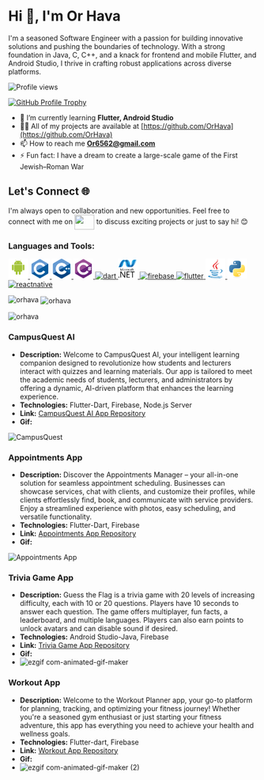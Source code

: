# Hi 👋, I'm Or Hava

I'm a seasoned Software Engineer with a passion for building innovative solutions and pushing the boundaries of technology. With a strong foundation in Java, C, C++, and a knack for frontend and mobile Flutter, and Android Studio, I thrive in crafting robust applications across diverse platforms.

![Profile views](https://komarev.com/ghpvc/?username=orhava&label=Profile%20views&color=0e75b6&style=flat)

[![GitHub Profile Trophy](https://github-profile-trophy.vercel.app/?username=orhava)](https://github.com/ryo-ma/github-profile-trophy)

- 🌱 I’m currently learning **Flutter, Android Studio**
- 👨‍💻 All of my projects are available at [https://github.com/OrHava](https://github.com/OrHava)
- 📫 How to reach me **Or6562@gmail.com**
- ⚡ Fun fact: I have a dream to create a large-scale game of the First Jewish–Roman War


## Let's Connect 🌐
I'm always open to collaboration and new opportunities. Feel free to connect with me on 
[<img align="center" src="https://raw.githubusercontent.com/rahuldkjain/github-profile-readme-generator/master/src/images/icons/Social/linked-in-alt.svg" height="30" width="40" />](https://www.linkedin.com/in/or-hava-b27ab4203)
to discuss exciting projects or just to say hi! 😊





  <h3 align="left">Languages and Tools:</h3>
<p align="left"> <a href="https://developer.android.com" target="_blank" rel="noreferrer"> <img src="https://raw.githubusercontent.com/devicons/devicon/master/icons/android/android-original-wordmark.svg" alt="android" width="40" height="40"/> </a> <a href="https://www.cprogramming.com/" target="_blank" rel="noreferrer"> <img src="https://raw.githubusercontent.com/devicons/devicon/master/icons/c/c-original.svg" alt="c" width="40" height="40"/> </a> <a href="https://www.w3schools.com/cpp/" target="_blank" rel="noreferrer"> <img src="https://raw.githubusercontent.com/devicons/devicon/master/icons/cplusplus/cplusplus-original.svg" alt="cplusplus" width="40" height="40"/> </a> <a href="https://www.w3schools.com/cs/" target="_blank" rel="noreferrer"> <img src="https://raw.githubusercontent.com/devicons/devicon/master/icons/csharp/csharp-original.svg" alt="csharp" width="40" height="40"/> </a> <a href="https://dart.dev" target="_blank" rel="noreferrer"> <img src="https://www.vectorlogo.zone/logos/dartlang/dartlang-icon.svg" alt="dart" width="40" height="40"/> </a> <a href="https://dotnet.microsoft.com/" target="_blank" rel="noreferrer"> <img src="https://raw.githubusercontent.com/devicons/devicon/master/icons/dot-net/dot-net-original-wordmark.svg" alt="dotnet" width="40" height="40"/> </a> <a href="https://firebase.google.com/" target="_blank" rel="noreferrer"> <img src="https://www.vectorlogo.zone/logos/firebase/firebase-icon.svg" alt="firebase" width="40" height="40"/> </a> <a href="https://flutter.dev" target="_blank" rel="noreferrer"> <img src="https://www.vectorlogo.zone/logos/flutterio/flutterio-icon.svg" alt="flutter" width="40" height="40"/> </a> <a href="https://www.java.com" target="_blank" rel="noreferrer"> <img src="https://raw.githubusercontent.com/devicons/devicon/master/icons/java/java-original.svg" alt="java" width="40" height="40"/> </a> <a href="https://www.python.org" target="_blank" rel="noreferrer"> <img src="https://raw.githubusercontent.com/devicons/devicon/master/icons/python/python-original.svg" alt="python" width="40" height="40"/> </a> <a href="https://reactnative.dev/" target="_blank" rel="noreferrer"> <img src="https://reactnative.dev/img/header_logo.svg" alt="reactnative" width="40" height="40"/> </a> </p>

<p><img align="left" src="https://github-readme-stats.vercel.app/api/top-langs?username=orhava&show_icons=true&locale=en&layout=compact" alt="orhava" /></p>

<p>&nbsp;<img align="center" src="https://github-readme-stats.vercel.app/api?username=orhava&show_icons=true&locale=en" alt="orhava" /></p>

<p><img align="center" src="https://github-readme-streak-stats.herokuapp.com/?user=orhava&" alt="orhava" /></p>

### CampusQuest AI
- **Description:** Welcome to CampusQuest AI, your intelligent learning companion designed to revolutionize how students and lecturers interact with quizzes and learning materials. Our app is tailored to meet the academic needs of students, lecturers, and administrators by offering a dynamic, AI-driven platform that enhances the learning experience.
- **Technologies:** Flutter-Dart, Firebase, Node.js Server
- **Link:** [CampusQuest AI App Repository](https://github.com/OrHava/CampusQuest-AI)
- **Gif:**
<img src="https://github.com/user-attachments/assets/d4aab319-7f96-4c91-bc0a-6272539afb4d" alt="CampusQuest" width="300"/>

### Appointments App
- **Description:** Discover the Appointments Manager – your all-in-one solution for seamless appointment scheduling. Businesses can showcase services, chat with clients, and customize their profiles, while clients effortlessly find, book, and communicate with service providers. Enjoy a streamlined experience with photos, easy scheduling, and versatile functionality.
- **Technologies:** Flutter-Dart, Firebase
- **Link:** [Appointments App Repository](https://github.com/OrHava/appointments)
- **Gif:**
<img src="https://github.com/user-attachments/assets/d3682347-bb2c-40dd-802d-a4f8b4bae2be" alt="Appointments App" width="300"/>

### Trivia Game App
- **Description:** Guess the Flag is a trivia game with 20 levels of increasing difficulty, each with 10 or 20 questions. Players have 10 seconds to answer each question. The game offers multiplayer, fun facts, a leaderboard, and multiple languages. Players can also earn points to unlock avatars and can disable sound if desired.
- **Technologies:** Android Studio-Java, Firebase
- **Link:** [Trivia Game App Repository](https://github.com/OrHava/Trivia-Guess-The-Flag)
- **Gif:**
-  ![ezgif com-animated-gif-maker](https://github.com/OrHava/OrHava/assets/116579286/dfeb19f5-8cef-4332-a3af-8f4a2e1c801c)

### Workout App
- **Description:** Welcome to the Workout Planner app, your go-to platform for planning, tracking, and optimizing your fitness journey! Whether you're a seasoned gym enthusiast or just starting your fitness adventure, this app has everything you need to achieve your health and wellness goals.
- **Technologies:** Flutter-dart, Firebase
- **Link:** [Workout App Repository](https://github.com/OrHava/plan_workout)
- **Gif:**
- ![ezgif com-animated-gif-maker (2)](https://github.com/OrHava/OrHava/assets/116579286/e00770e5-adc9-4fea-ba11-b29b2ef39d9f)

